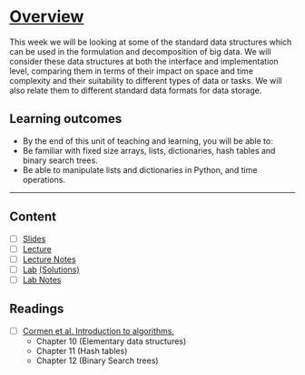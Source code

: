 # [Overview](https://canvas.sussex.ac.uk/courses/31352/pages/overview-and-reading-unit-1?module_item_id=1432868)
This week we will be looking at some of the standard data structures which can be used in the formulation and decomposition of big data. We will consider these data structures at both the interface and implementation level, comparing them in terms of their impact on space and time complexity and their suitability to different types of data or tasks. We will also relate them to different standard data formats for data storage.

## Learning outcomes

- By the end of this unit of teaching and learning, you will be able to:
- Be familiar with fixed size arrays, lists, dictionaries, hash tables and binary search trees.
- Be able to manipulate lists and dictionaries in Python, and time operations.

--- 

## Content
- [ ] [Slides](https://github.com/LukeBirkett/study-planner/blob/main/969G5_Algorithmic_Data_Science/week_1/lecture1.pdf)
- [ ] [Lecture]()
- [ ] [Lecture Notes]()
- [ ] [Lab](https://github.com/LukeBirkett/study-planner/blob/main/969G5_Algorithmic_Data_Science/week_1/week2lab.ipynb) [(Solutions)](https://github.com/LukeBirkett/study-planner/blob/main/969G5_Algorithmic_Data_Science/week_1/week2lab_solutions.ipynb)
- [ ] [Lab Notes]()

## Readings

- [ ] [Cormen et al. Introduction to algorithms.](https://readinglists.sussex.ac.uk/leganto/nui/citation/20811099630002461?institute=44SUS_INST&auth=SAML)
  - Chapter 10 (Elementary data structures)
  - Chapter 11 (Hash tables)
  - Chapter 12 (Binary Search trees)
